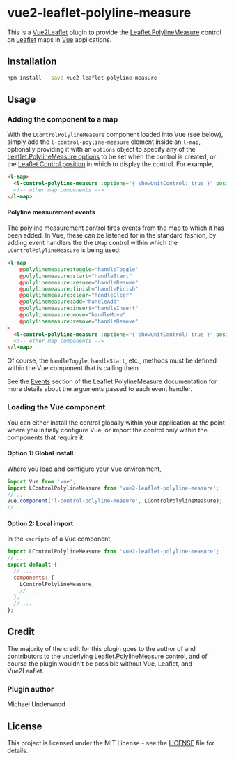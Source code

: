# vue2-leaflet-polyline-measure

This is a [Vue2Leaflet](https://github.com/KoRiGaN/Vue2Leaflet) plugin to provide the
[Leaflet.PolylineMeasure](https://github.com/ppete2/Leaflet.PolylineMeasure) control
on [Leaflet](https://leafletjs.com/) maps in [Vue](https://vuejs.org/) applications.


## Installation
```bash
npm install --save vue2-leaflet-polyline-measure
```


## Usage

### Adding the component to a map

With the `LControlPolylineMeasure` component loaded into Vue (see below), simply add the
`l-control-poyline-measure` element inside an `l-map`, optionally providing it with an
`options` object to specify any of the
[Leaflet.PolylineMeasure options](https://github.com/ppete2/Leaflet.PolylineMeasure#default-options)
to be set when the control is created, or the
[Leaflet Control position](https://leafletjs.com/reference-1.4.0.html#control-position)
in which to display the control.
For example,
```html
<l-map>
  <l-control-polyline-measure :options="{ showUnitControl: true }" position="bottomright"/>
  <!-- other map components -->
</l-map>
```

#### Polyline measurement events

The polyline measurement control fires events from the map to which it has been added. In Vue, these
can be listened for in the standard fashion, by adding event handlers the the `LMap` control within
which the `LControlPolylineMeasure` is being used:
```html
<l-map
    @polylinemeasure:toggle="handleToggle"
    @polylinemeasure:start="handleStart"
    @polylinemeasure:resume="handleResume"
    @polylinemeasure:finish="handleFinish"
    @polylinemeasure:clear="handleClear"
    @polylinemeasure:add="handleAdd"
    @polylinemeasure:insert="handleInsert"
    @polylinemeasure:move="handleMove"
    @polylinemeasure:remove="handleRemove"
>
  <l-control-polyline-measure :options="{ showUnitControl: true }" position="bottomright"/>
  <!-- other map components -->
</l-map>
```
Of course, the `handleToggle`, `handleStart`, etc., methods must be defined within the Vue component
that is calling them.

See the [Events](https://github.com/ppete2/Leaflet.PolylineMeasure#events) section of the
Leaflet.PolylineMeasure documentation for more details about the arguments passed to each event
handler.


### Loading the Vue component

You can either install the control globally within your application at the point where you initially
configure Vue, or import the control only within the components that require it.


#### Option 1: Global install

Where you load and configure your Vue environment,
```js
import Vue from 'vue';
import LControlPolylineMeasure from 'vue2-leaflet-polyline-measure';
// ...
Vue.component('l-control-polyline-measure', LControlPolylineMeasure);
// ...
```


#### Option 2: Local import

In the `<script>` of a Vue component,
```js
import LControlPolylineMeasure from 'vue2-leaflet-polyline-measure';
// ...
export default {
  // ...
  components: {
    LControlPolylineMeasure,
    // ...
  },
  // ...
};
```


## Credit

The majority of the credit for this plugin goes to the author of and contributors to the underlying
[Leaflet.PolylineMeasure control](https://github.com/ppete2/Leaflet.PolylineMeasure), and of course
the plugin wouldn't be possible without Vue, Leaflet, and Vue2Leaflet.


### Plugin author

Michael Underwood


## License

This project is licensed under the MIT License - see the [LICENSE](LICENSE) file for details.
